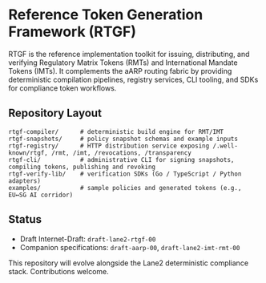 # Reference Token Generation Framework (RTGF)

RTGF is the reference implementation toolkit for issuing, distributing, and verifying Regulatory Matrix Tokens (RMTs) and International Mandate Tokens (IMTs). It complements the aARP routing fabric by providing deterministic compilation pipelines, registry services, CLI tooling, and SDKs for compliance token workflows.

## Repository Layout

```
rtgf-compiler/      # deterministic build engine for RMT/IMT
rtgf-snapshots/     # policy snapshot schemas and example inputs
rtgf-registry/      # HTTP distribution service exposing /.well-known/rtgf, /rmt, /imt, /revocations, /transparency
rtgf-cli/           # administrative CLI for signing snapshots, compiling tokens, publishing and revoking
rtgf-verify-lib/    # verification SDKs (Go / TypeScript / Python adapters)
examples/           # sample policies and generated tokens (e.g., EU↔SG AI corridor)
```

## Status

- Draft Internet-Draft: `draft-lane2-rtgf-00`
- Companion specifications: `draft-aarp-00`, `draft-lane2-imt-rmt-00`

This repository will evolve alongside the Lane2 deterministic compliance stack. Contributions welcome.
